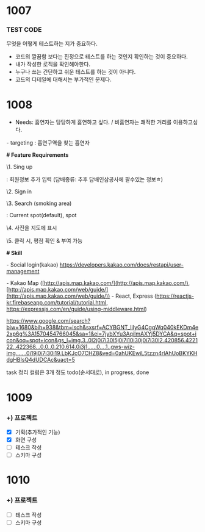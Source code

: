 # 1007

### TEST CODE
무엇을 어떻게 테스트하는 지가 중요하다.
- 코드의 깔끔함 보다는 진정으로 테스트를 하는 것인지 확인하는 것이 중요하다.
- 내가 작성한 로직을 확인해야한다.
- 누구나 쓰는 간단하고 쉬운 테스트를 하는 것이 아니다.
- 코드의 디테일에 대해서는 부가적인 문제다.

# 1008
- Needs: 흡연자는 당당하게 흡연하고 싶다. / 비흡연자는 쾌적한 거리를 이용하고싶다.

\- targeting : 흡연구역을 찾는 흡연자

**# Feature Requirements**

\1. Sing up

: 회원정보 추가 입력 (담배종류: 추후 담배인삼공사에 팔수있는 정보ㅎ)

\2. Sign in

\3. Search (smoking area)

: Current spot(default), spot

\4. 사진을 지도에 표시

\5. 클릭 시, 평점 확인 & 부여 가능

**#  Skill**

\- Social login(kakao)
https://developers.kakao.com/docs/restapi/user-management

\- Kakao Map 
([http://apis.map.kakao.com/](http://apis.map.kakao.com/), [http://apis.map.kakao.com/web/guide/](http://apis.map.kakao.com/web/guide/))
\- React, Express
(https://reactjs-kr.firebaseapp.com/tutorial/tutorial.html, https://expressjs.com/en/guide/using-middleware.html)

https://www.google.com/search?biw=1680&bih=938&tbm=isch&sxsrf=ACYBGNT_liIyG4CgqWq040kEKDm4e2xp6g%3A1570454766045&sa=1&ei=7jybXYu3AqiImAXYj5DYCA&q=spot+icon&oq=spot+icon&gs_l=img.3..0l2j0i7i30l5j0i7i10i30j0i7i30l2.420856.422122..422368...0.0..0.210.614.0j3j1......0....1..gws-wiz-img.......0i19j0i7i30i19.LbKJcO7CHZ8&ved=0ahUKEwiL5tzzn4rlAhUoBKYKHdgHBIsQ4dUDCAc&uact=5

task 정리
컬럼은 3개 정도
todo(순서대로), in progress, done

# 1009
### +) 프로젝트 
- [x] 기획(추가적인 기능)
- [x] 화면 구성
- [ ] 테스크 작성
- [ ] 스키마 구성

# 1010
### +) 프로젝트 
- [ ] 테스크 작성
- [ ] 스키마 구성